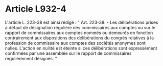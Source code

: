 # Article L932-4

L'article L. 223-38 est ainsi rédigé :   " Art. 223-38. - Les délibérations prises à défaut de désignation régulière des commissaires aux comptes ou sur le rapport de commissaires aux comptes nommés ou demeurés en fonction contrairement aux dispositions des délibérations du congrès relatives à la profession de commissaire aux comptes des sociétés anonymes sont nulles. L'action en nullité est éteinte si ces délibérations sont expressément confirmées par une assemblée sur le rapport de commissaires régulièrement désignés. "